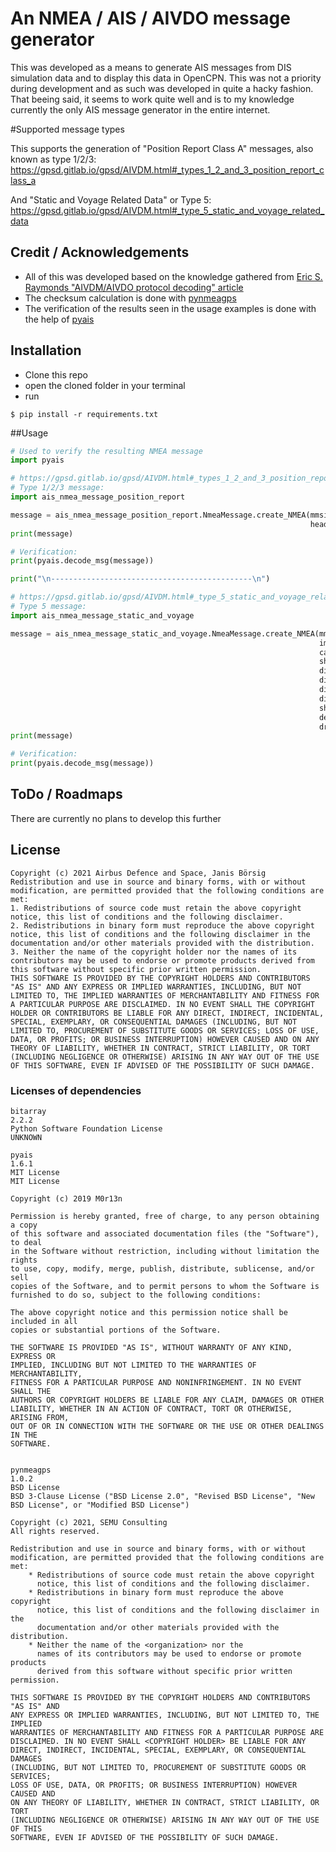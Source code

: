 # An NMEA / AIS / AIVDO message generator

This was developed as a means to generate AIS messages from DIS simulation data and to display this data in OpenCPN.
This was not a priority during development and as such was developed in quite a hacky fashion. That beeing said, it seems to work quite well and is to my knowledge currently the only AIS message generator in the entire internet.


#Supported message types

This supports the generation of "Position Report Class A" messages, also known as type 1/2/3:
https://gpsd.gitlab.io/gpsd/AIVDM.html#_types_1_2_and_3_position_report_class_a

And "Static and Voyage Related Data" or Type 5:
https://gpsd.gitlab.io/gpsd/AIVDM.html#_type_5_static_and_voyage_related_data


## Credit / Acknowledgements

- All of this was developed based on the knowledge gathered from [Eric S. Raymonds "AIVDM/AIVDO protocol decoding" article](https://gpsd.gitlab.io/gpsd/AIVDM.html) 
- The checksum calculation is done with [pynmeagps](https://pypi.org/project/pynmeagps/)
- The verification of the results seen in the usage examples is done with the help of [pyais](https://pypi.org/project/pyais/)


## Installation

- Clone this repo
- open the cloned folder in your terminal
- run
```shell
$ pip install -r requirements.txt
```


##Usage

```python
# Used to verify the resulting NMEA message
import pyais

# https://gpsd.gitlab.io/gpsd/AIVDM.html#_types_1_2_and_3_position_report_class_a
# Type 1/2/3 message:
import ais_nmea_message_position_report

message = ais_nmea_message_position_report.NmeaMessage.create_NMEA(mmsi=1234, lat=26.46, lon=19.27, speed=11.67,
                                                                   heading=155.55)
print(message)

# Verification:
print(pyais.decode_msg(message))

print("\n---------------------------------------------\n")

# https://gpsd.gitlab.io/gpsd/AIVDM.html#_type_5_static_and_voyage_related_data
# Type 5 message:
import ais_nmea_message_static_and_voyage

message = ais_nmea_message_static_and_voyage.NmeaMessage.create_NMEA(mmsi=1234,
                                                                     imo_number=1234,
                                                                     call_sign="Carl",
                                                                     ship_name="Frederic",
                                                                     dimensions_to_bow=10,
                                                                     dimensions_to_stern=10,
                                                                     dimensions_to_port=10,
                                                                     dimensions_to_starboard=10,
                                                                     ship_type=0,
                                                                     destination="Mallorca",
                                                                     draught=10)
print(message)

# Verification:
print(pyais.decode_msg(message))
```


## ToDo / Roadmaps

There are currently no plans to develop this further


## License

```
Copyright (c) 2021 Airbus Defence and Space, Janis Börsig
Redistribution and use in source and binary forms, with or without modification, are permitted provided that the following conditions are met:
1. Redistributions of source code must retain the above copyright notice, this list of conditions and the following disclaimer.
2. Redistributions in binary form must reproduce the above copyright notice, this list of conditions and the following disclaimer in the documentation and/or other materials provided with the distribution.
3. Neither the name of the copyright holder nor the names of its contributors may be used to endorse or promote products derived from this software without specific prior written permission.
THIS SOFTWARE IS PROVIDED BY THE COPYRIGHT HOLDERS AND CONTRIBUTORS "AS IS" AND ANY EXPRESS OR IMPLIED WARRANTIES, INCLUDING, BUT NOT LIMITED TO, THE IMPLIED WARRANTIES OF MERCHANTABILITY AND FITNESS FOR A PARTICULAR PURPOSE ARE DISCLAIMED. IN NO EVENT SHALL THE COPYRIGHT HOLDER OR CONTRIBUTORS BE LIABLE FOR ANY DIRECT, INDIRECT, INCIDENTAL, SPECIAL, EXEMPLARY, OR CONSEQUENTIAL DAMAGES (INCLUDING, BUT NOT LIMITED TO, PROCUREMENT OF SUBSTITUTE GOODS OR SERVICES; LOSS OF USE, DATA, OR PROFITS; OR BUSINESS INTERRUPTION) HOWEVER CAUSED AND ON ANY THEORY OF LIABILITY, WHETHER IN CONTRACT, STRICT LIABILITY, OR TORT (INCLUDING NEGLIGENCE OR OTHERWISE) ARISING IN ANY WAY OUT OF THE USE OF THIS SOFTWARE, EVEN IF ADVISED OF THE POSSIBILITY OF SUCH DAMAGE.
```


### Licenses of dependencies

```
bitarray
2.2.2
Python Software Foundation License
UNKNOWN

pyais
1.6.1
MIT License
MIT License

Copyright (c) 2019 M0r13n

Permission is hereby granted, free of charge, to any person obtaining a copy
of this software and associated documentation files (the "Software"), to deal
in the Software without restriction, including without limitation the rights
to use, copy, modify, merge, publish, distribute, sublicense, and/or sell
copies of the Software, and to permit persons to whom the Software is
furnished to do so, subject to the following conditions:

The above copyright notice and this permission notice shall be included in all
copies or substantial portions of the Software.

THE SOFTWARE IS PROVIDED "AS IS", WITHOUT WARRANTY OF ANY KIND, EXPRESS OR
IMPLIED, INCLUDING BUT NOT LIMITED TO THE WARRANTIES OF MERCHANTABILITY,
FITNESS FOR A PARTICULAR PURPOSE AND NONINFRINGEMENT. IN NO EVENT SHALL THE
AUTHORS OR COPYRIGHT HOLDERS BE LIABLE FOR ANY CLAIM, DAMAGES OR OTHER
LIABILITY, WHETHER IN AN ACTION OF CONTRACT, TORT OR OTHERWISE, ARISING FROM,
OUT OF OR IN CONNECTION WITH THE SOFTWARE OR THE USE OR OTHER DEALINGS IN THE
SOFTWARE.


pynmeagps
1.0.2
BSD License
BSD 3-Clause License ("BSD License 2.0", "Revised BSD License", "New BSD License", or "Modified BSD License")

Copyright (c) 2021, SEMU Consulting
All rights reserved.

Redistribution and use in source and binary forms, with or without
modification, are permitted provided that the following conditions are met:
    * Redistributions of source code must retain the above copyright
      notice, this list of conditions and the following disclaimer.
    * Redistributions in binary form must reproduce the above copyright
      notice, this list of conditions and the following disclaimer in the
      documentation and/or other materials provided with the distribution.
    * Neither the name of the <organization> nor the
      names of its contributors may be used to endorse or promote products
      derived from this software without specific prior written permission.

THIS SOFTWARE IS PROVIDED BY THE COPYRIGHT HOLDERS AND CONTRIBUTORS "AS IS" AND
ANY EXPRESS OR IMPLIED WARRANTIES, INCLUDING, BUT NOT LIMITED TO, THE IMPLIED
WARRANTIES OF MERCHANTABILITY AND FITNESS FOR A PARTICULAR PURPOSE ARE
DISCLAIMED. IN NO EVENT SHALL <COPYRIGHT HOLDER> BE LIABLE FOR ANY
DIRECT, INDIRECT, INCIDENTAL, SPECIAL, EXEMPLARY, OR CONSEQUENTIAL DAMAGES
(INCLUDING, BUT NOT LIMITED TO, PROCUREMENT OF SUBSTITUTE GOODS OR SERVICES;
LOSS OF USE, DATA, OR PROFITS; OR BUSINESS INTERRUPTION) HOWEVER CAUSED AND
ON ANY THEORY OF LIABILITY, WHETHER IN CONTRACT, STRICT LIABILITY, OR TORT
(INCLUDING NEGLIGENCE OR OTHERWISE) ARISING IN ANY WAY OUT OF THE USE OF THIS
SOFTWARE, EVEN IF ADVISED OF THE POSSIBILITY OF SUCH DAMAGE.

```
